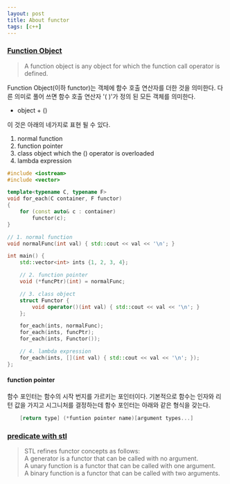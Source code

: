 ```yaml
---
layout: post
title: About functor
tags: [c++] 
---
```


### [Function Object][1]
> A function object is any object for which the function call operator is defined.  

Function Object(이하 functor)는 객체에 함수 호출 연산자를 더한 것을 의미한다. 다른 의미로 풀어 
쓰면 함수 호출 연산자 '( )'가 정의 된 모든 객체를 의미한다.  

- object + () 

이 것은 아래의 네가지로 표현 될 수 있다.

1. normal function
2. function pointer
3. class object which the () operator is overloaded
4. lambda expression

```cpp
#include <iostream>
#include <vector>

template<typename C, typename F>
void for_each(C container, F functor)
{
	for (const auto& c : container)
		functor(c);
}

// 1. normal function
void normalFunc(int val) { std::cout << val << '\n'; }

int main() {
	std::vector<int> ints {1, 2, 3, 4};

	// 2. function pointer
	void (*funcPtr)(int) = normalFunc;

	// 3. class object
	struct Functor {
		void operator()(int val) { std::cout << val << '\n'; }
	};

	for_each(ints, normalFunc);
	for_each(ints, funcPtr);
	for_each(ints, Functor()); 

	// 4. lambda expression
	for_each(ints, [](int val) { std::cout << val << '\n'; });
};
```
#### function pointer
함수 포인터는 함수의 시작 번지를 가르키는 포인터이다. 기본적으로 함수는 인자와 리턴 값을 가지고 
시그니처를 결정하는데 함수 포인터는 아래와 같은 형식을 갖는다.

```cpp
    [return type] (*funtion pointer name)[argument types...]
```

### [predicate with stl][2]
> STL refines functor concepts as follows:  
> A generator is a functor that can be called with no argument.  
> A unary function is a functor that can be called with one argument.  
> A binary function is a functor that can be called with two arguments.  

[1]:http://en.cppreference.com/w/cpp/utility/functional
[2]:http://www.bogotobogo.com/cplusplus/functors.php
